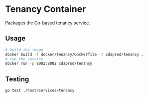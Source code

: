 # Tenancy Container

Packages the Go-based tenancy service.

## Usage
```bash
# build the image
docker build -f docker/tenancy/Dockerfile -t cdaprod/tenancy .
# run the service
docker run -p 8082:8082 cdaprod/tenancy
```

## Testing
```bash
go test ./host/services/tenancy
```
